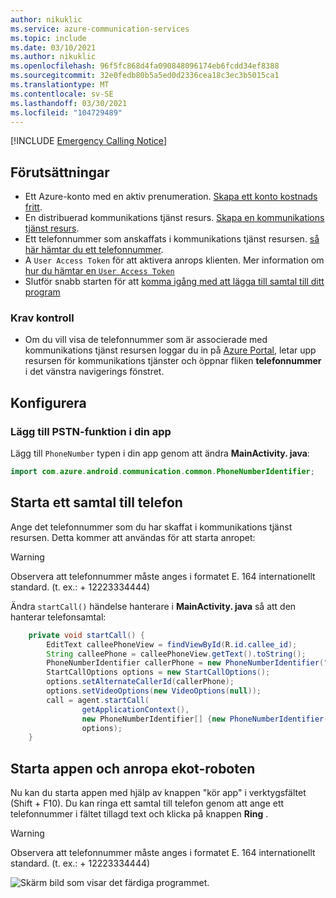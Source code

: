 ```yaml
---
author: nikuklic
ms.service: azure-communication-services
ms.topic: include
ms.date: 03/10/2021
ms.author: nikuklic
ms.openlocfilehash: 96f5fc868d4fa090848096174eb6fcdd34ef8388
ms.sourcegitcommit: 32e0fedb80b5a5ed0d2336cea18c3ec3b5015ca1
ms.translationtype: MT
ms.contentlocale: sv-SE
ms.lasthandoff: 03/30/2021
ms.locfileid: "104729489"
---
```

[!INCLUDE [Emergency Calling Notice](../../../includes/emergency-calling-notice-include.md)]
## <a name="prerequisites"></a>Förutsättningar

- Ett Azure-konto med en aktiv prenumeration. [Skapa ett konto kostnads fritt](https://azure.microsoft.com/free/?WT.mc_id=A261C142F). 
- En distribuerad kommunikations tjänst resurs. [Skapa en kommunikations tjänst resurs](../../create-communication-resource.md).
- Ett telefonnummer som anskaffats i kommunikations tjänst resursen. [så här hämtar du ett telefonnummer](../../telephony-sms/get-phone-number.md).
- A `User Access Token` för att aktivera anrops klienten. Mer information om [hur du hämtar en `User Access Token` ](../../access-tokens.md)
- Slutför snabb starten för att [komma igång med att lägga till samtal till ditt program](../getting-started-with-calling.md)

### <a name="prerequisite-check"></a>Krav kontroll

- Om du vill visa de telefonnummer som är associerade med kommunikations tjänst resursen loggar du in på [Azure Portal](https://portal.azure.com/), letar upp resursen för kommunikations tjänster och öppnar fliken **telefonnummer** i det vänstra navigerings fönstret.

## <a name="setting-up"></a>Konfigurera

### <a name="add-pstn-functionality-to-your-app"></a>Lägg till PSTN-funktion i din app

Lägg till `PhoneNumber` typen i din app genom att ändra **MainActivity. java**:


```java
import com.azure.android.communication.common.PhoneNumberIdentifier;
```

<!--
> [!TBD]
> Namespace based on input from Komivi Agbakpem. But it does not correlates with other use namespaces in Calling Quickstart. E.g: "com.azure.communication.calling.CommunicationUserIdentifier" or "com.azure.communication.common.client.CommunicationTokenCredential". Double-chek this.
-->

## <a name="start-a-call-to-phone"></a>Starta ett samtal till telefon

Ange det telefonnummer som du har skaffat i kommunikations tjänst resursen. Detta kommer att användas för att starta anropet:

> [!WARNING]
> Observera att telefonnummer måste anges i formatet E. 164 internationellt standard. (t. ex.: + 12223334444)

Ändra `startCall()` händelse hanterare i **MainActivity. java** så att den hanterar telefonsamtal:

```java
    private void startCall() {
        EditText calleePhoneView = findViewById(R.id.callee_id);
        String calleePhone = calleePhoneView.getText().toString();
        PhoneNumberIdentifier callerPhone = new PhoneNumberIdentifier("+12223334444");
        StartCallOptions options = new StartCallOptions();
        options.setAlternateCallerId(callerPhone);
        options.setVideoOptions(new VideoOptions(null));
        call = agent.startCall(
                getApplicationContext(),
                new PhoneNumberIdentifier[] {new PhoneNumberIdentifier(calleePhone)},
                options);
    }
```

## <a name="launch-the-app-and-call-the-echo-bot"></a>Starta appen och anropa ekot-roboten

Nu kan du starta appen med hjälp av knappen "kör app" i verktygsfältet (Shift + F10). Du kan ringa ett samtal till telefon genom att ange ett telefonnummer i fältet tillagd text och klicka på knappen **Ring** .
> [!WARNING]
> Observera att telefonnummer måste anges i formatet E. 164 internationellt standard. (t. ex.: + 12223334444)

![Skärm bild som visar det färdiga programmet.](../media/android/quickstart-android-call-pstn.png)
